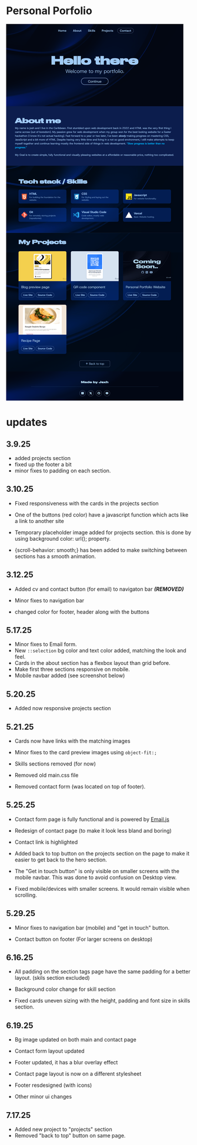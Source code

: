 # Personal Porfolio

![Website Screenshot](/Description_screenshot.png)

# updates

## 3.9.25

- added projects section
- fixed up the footer a bit
- minor fixes to padding on each section.

## 3.10.25

- Fixed responsiveness with the cards in the projects section

- One of the buttons (red color) have a javascript function which acts like a link to another site

- Temporary placeholder image added for projects section. this is done by using background color: url(); property.

- {scroll-behavior: smooth;} has been added to make switching between sections has a smooth animation.

## 3.12.25

- Added cv and contact button (for email) to navigaton bar **_(REMOVED)_**

- Minor fixes to navigation bar

- changed color for footer, header along with the buttons

## 5.17.25

- Minor fixes to Email form.
- New `::selection` bg color and text color added, matching the look and feel.
- Cards in the about section has a flexbox layout than grid before.
- Make first three sections responsive on mobile.
- Mobile navbar added (see screenshot below)


## 5.20.25

- Added now responsive projects section

## 5.21.25

- Cards now have links with the matching images

- Minor fixes to the card preview images using `object-fit:;`

- Skills sections removed (for now)

- Removed old main.css file

- Removed contact form (was located on top of footer).

## 5.25.25

- Contact form page is fully functional and is powered by [Email.js](https://www.emailjs.com/)

- Redesign of contact page (to make it look less bland and boring)

- Contact link is highlighted

- Added back to top button on the projects section on the page to make it easier to get back to the hero section.

- The "Get in touch button" is only visible on smaller screens with the mobile navbar. This was done to avoid confusion on Desktop view.

- Fixed mobile/devices with smaller screens. It would remain visible when scrolling.


## 5.29.25

- Minor fixes to navigation bar (mobile) and "get in touch" button.

- Contact button on footer (For larger screens on desktop)


## 6.16.25

- All padding on the section tags page have the same padding for a better layout. (skils section excluded)

- Background color change for skill section

- Fixed cards uneven sizing with the height, padding and font size in skills section.


## 6.19.25 

- Bg image updated on both main and contact page

- Contact form layout updated

- Footer updated, it has a blur overlay effect

- Contact page layout is now on a different stylesheet

- Footer resdesigned (with icons)

- Other minor ui changes

## 7.17.25

- Added new project to "projects" section
- Removed "back to top" button on same page.
